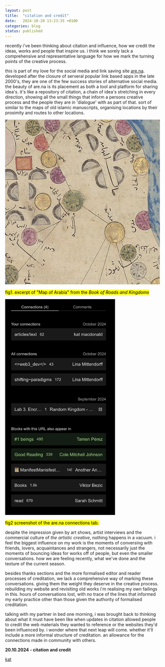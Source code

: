 ```yaml
---
layout: post
title:  "citation and credit"
date:   2024-10-20 13:23:35 +0100
categories: blog
status: published
---
```


recently i've been thinking about citation and influence, how we credit the ideas, works and people that inspire us. i think we sorely lack a comprehensive and representative language for how we mark the turning points of the creative process. 

this is part of my love for the social media and link saving site [are.na][arena]. developed after the closure of serveral popular link based apps in the late 2000's, they are one of the few success stories of alternative social media. the beauty of are.na is its placement as both a tool and platform for sharing idea's. it's like a repository of citation, a chain of idea's stretching in every direction, showing all the small things that inform a persons creative process and the people they are in 'dialogue' with as part of that. sort of similar to the maps of old islamic manuscripts, organising locations by their proximity and routes to other locations.


<p><img src="/assets/img/posts/map.png" height="536" width="536"/></p>
<mark>fig1. excerpt of "Map of Arabia" from the <i>Book of Roads and Kingdoms</i></mark>

<p><img src="/assets/img/posts/arenaconnections.png" height="702" width="358"/></p>
<mark>fig2 screenshot of the are.na connections tab.</mark>


despite the impression given by art shows, artist interviews and the commercial culture of *the artistic creative*, nothing happens in a vacuum. i feel the biggest influence on my work is the moments of conversing with friends, lovers, acquaintances and strangers, not necessarily just the moments of bouncing ideas for works off of people, but even the smaller conversations. how we are feeling recently, what we've done and the texture of the current season.

besides thanks sections and the more formalised editor and reader processes of creditation, we lack a comprehensive way of marking these conversations. giving them the weight they deserve in the creative process. rebuilding my website and revisiting old works i'm realising my own failings in this. hours of conversations lost, with no trace of the lines that informed my early practice other than those given the authority of formalised creditation.

talking with my partner in bed one morning, i was brought back to thinking about what it must have been like when updates in citation allowed people to credit the web materials they wanted to reference or the websites they'd been influenced by. i wonder where that next leap will come. whether it'll include a more informal structure of creditation. an allowance for the connections made in community with others.

**20.10.2024 - citation and credit**

[kat][kat_website]

[kat_website]: https://otherkat.com
[arena]: https://www.are.na/